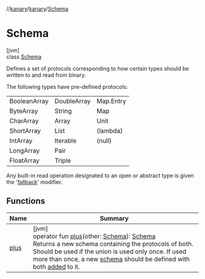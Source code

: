//[kanary](../../../index.md)/[kanary](../index.md)/[Schema](index.md)

# Schema

[jvm]\
class [Schema](index.md)

Defines a set of protocols corresponding to how certain types should be written to and read from binary.

The following types have pre-defined protocols:

|  |  |  |
|---|---|---|
| BooleanArray | DoubleArray | Map.Entry |
| ByteArray | String | Map |
| CharArray | Array | Unit |
| ShortArray | List | (lambda) |
| IntArray | Iterable | (null) |
| LongArray | Pair |  |
| FloatArray | Triple |  |

Any built-in read operation designated to an open or abstract type is given the '[fallback](../-protocol-builder/fallback.md)' modifier.

## Functions

| Name | Summary |
|---|---|
| [plus](plus.md) | [jvm]<br>operator fun [plus](plus.md)(other: [Schema](index.md)): [Schema](index.md)<br>Returns a new schema containing the protocols of both. Should be used if the union is used only once. If used more than once, a new [schema](../schema.md) should be defined with both [added](../-schema-builder/plus-assign.md) to it. |
